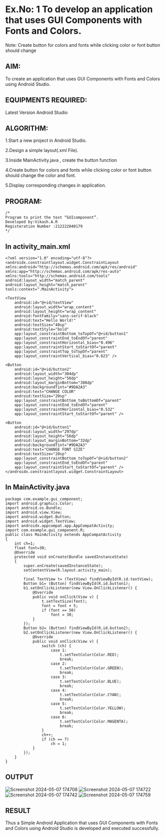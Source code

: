 # Ex.No: 1 To develop an application that uses GUI Components with Fonts and Colors. 
Note: Create button for colors and fonts while clicking color or font button should change 


## AIM:

To create an application that uses GUI Components with Fonts and Colors using Android Studio.

## EQUIPMENTS REQUIRED:

Latest Version Android Studio

## ALGORITHM:
1.Start a new project in Android Studio.

2.Design a simple layout(.xml File).

3.Inside MainActivity.java , create the button function

4.Create button for colors and fonts while clicking color or font button should change the color and font.

5.Display corresponding changes in application.


## PROGRAM:
```
/*
Program to print the text “GUIcomponent”.
Developed by:Vikash.A.R
Registeration Number :212222040179
*/
```

## In activity_main.xml

    <?xml version="1.0" encoding="utf-8"?>
    <androidx.constraintlayout.widget.ConstraintLayout xmlns:android="http://schemas.android.com/apk/res/android"
    xmlns:app="http://schemas.android.com/apk/res-auto"
    xmlns:tools="http://schemas.android.com/tools"
    android:layout_width="match_parent"
    android:layout_height="match_parent"
    tools:context=".MainActivity">

    <TextView
        android:id="@+id/textView"
        android:layout_width="wrap_content"
        android:layout_height="wrap_content"
        android:fontFamily="sans-serif-black"
        android:text="Hello World!"
        android:textSize="48sp"
        android:textStyle="bold"
        app:layout_constraintBottom_toTopOf="@+id/button1"
        app:layout_constraintEnd_toEndOf="parent"
        app:layout_constraintHorizontal_bias="0.496"
        app:layout_constraintStart_toStartOf="parent"
        app:layout_constraintTop_toTopOf="parent"
        app:layout_constraintVertical_bias="0.623" />

    <Button
        android:id="@+id/button2"
        android:layout_width="304dp"
        android:layout_height="56dp"
        android:layout_marginBottom="308dp"
        android:backgroundTint="#9DA2A3"
        android:text="CHANGE COLOR"
        android:textSize="20sp"
        app:layout_constraintBottom_toBottomOf="parent"
        app:layout_constraintEnd_toEndOf="parent"
        app:layout_constraintHorizontal_bias="0.532"
        app:layout_constraintStart_toStartOf="parent" />

    <Button
        android:id="@+id/button1"
        android:layout_width="297dp"
        android:layout_height="56dp"
        android:layout_marginBottom="32dp"
        android:backgroundTint="#9DA2A3"
        android:text="CHANGE FONT SIZE"
        android:textSize="20sp"
        app:layout_constraintBottom_toTopOf="@+id/button2"
        app:layout_constraintEnd_toEndOf="parent"
        app:layout_constraintStart_toStartOf="parent" />
    </androidx.constraintlayout.widget.ConstraintLayout>

## In MainActivity.java

    package com.example.gui_component;
    import android.graphics.Color;
    import android.os.Bundle;
    import android.view.View;
    import android.widget.Button;
    import android.widget.TextView;
    import androidx.appcompat.app.AppCompatActivity;
    import com.example.gui_component.R;
    public class MainActivity extends AppCompatActivity
    {
        int ch=1;
        float font=30;
        @Override
        protected void onCreate(Bundle savedInstanceState)
        {
            super.onCreate(savedInstanceState);
            setContentView(R.layout.activity_main);
    
            final TextView t= (TextView) findViewById(R.id.textView);
            Button b1= (Button) findViewById(R.id.button1);
            b1.setOnClickListener(new View.OnClickListener() {
                @Override
                public void onClick(View v) {
                    t.setTextSize(font);
                    font = font + 5;
                    if (font == 50)
                        font = 30;
                }
            });
            Button b2= (Button) findViewById(R.id.button2);
            b2.setOnClickListener(new View.OnClickListener() {
                @Override
                public void onClick(View v) {
                    switch (ch) {
                        case 1:
                            t.setTextColor(Color.RED);
                            break;
                        case 2:
                            t.setTextColor(Color.GREEN);
                            break;
                        case 3:
                            t.setTextColor(Color.BLUE);
                            break;
                        case 4:
                            t.setTextColor(Color.CYAN);
                            break;
                        case 5:
                            t.setTextColor(Color.YELLOW);
                            break;
                        case 6:
                            t.setTextColor(Color.MAGENTA);
                            break;
                    }
                    ch++;
                    if (ch == 7)
                        ch = 1;
                }
            });
        }
    }
## OUTPUT
![Screenshot 2024-05-07 174708](https://github.com/VIKASHAR/GUI-components/assets/119405655/37c6f773-52ad-4a66-9ea5-87f9267c0555)
![Screenshot 2024-05-07 174722](https://github.com/VIKASHAR/GUI-components/assets/119405655/40b54646-fb0e-499f-b70d-1549d4b990e6)
![Screenshot 2024-05-07 174742](https://github.com/VIKASHAR/GUI-components/assets/119405655/5a44a5cd-8951-432d-aded-2cbee4d284b5)
![Screenshot 2024-05-07 174759](https://github.com/VIKASHAR/GUI-components/assets/119405655/52e03114-c41f-48ea-83a9-269b2283628e)



## RESULT
Thus a Simple Android Application that uses GUI Components with Fonts and Colors using Android Studio is developed and executed successfully.


